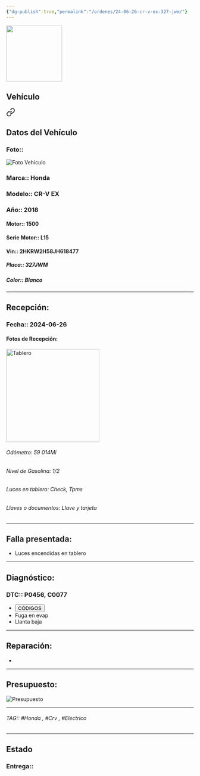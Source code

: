 ```yaml
---
{"dg-publish":true,"permalink":"/ordenes/24-06-26-cr-v-ex-327-jwm/"}
---
```


<img src="https://lh3.googleusercontent.com/d/137fl3TIZ0-PU8b-Pt0bsjclwHub_u78G" width="150">

## Vehículo

<div class="transclusion internal-embed is-loaded"><a class="markdown-embed-link" href="/vehiculos/honda/cr-v-ex-327-jwm/#datos-del-vehiculo" aria-label="Open link"><svg xmlns="http://www.w3.org/2000/svg" width="24" height="24" viewBox="0 0 24 24" fill="none" stroke="currentColor" stroke-width="2" stroke-linecap="round" stroke-linejoin="round" class="svg-icon lucide-link"><path d="M10 13a5 5 0 0 0 7.54.54l3-3a5 5 0 0 0-7.07-7.07l-1.72 1.71"></path><path d="M14 11a5 5 0 0 0-7.54-.54l-3 3a5 5 0 0 0 7.07 7.07l1.71-1.71"></path></svg></a><div class="markdown-embed">



## Datos del Vehículo 
### Foto:: 
<img src="https://lh3.googleusercontent.com/d/1gczKqQCnc9ERAdshpgRwUI5zOJ2sya3B" Alt="Foto Vehiculo">

### Marca:: Honda
### Modelo:: CR-V EX 
### Año:: 2018
#### Motor:: 1500
#### Serie Motor:: L15
#### Vin:: 2HKRW2H58JH618477
##### Placa:: 327JWM
##### Color:: Blanco
---


</div></div>


## Recepción:
### Fecha:: 2024-06-26
#### Fotos de Recepción: 
<img src="https://lh3.googleusercontent.com/d/" width="250" Alt="Tablero">

###### Odómetro: 59 014Mi
###### Nivel de Gasolina: 1/2
###### Luces en tablero: Check, Tpms
###### Llaves o documentos: Llave y tarjeta

---

## Falla presentada:
- Luces encendidas en tablero


---

## Diagnóstico:
### DTC:: P0456, C0077

- <a href="http"><button class="btn success">CÓDIGOS</button></a>
- Fuga en evap 
- Llanta baja 

---
## Reparación:
- 

---

## Presupuesto:

<img src="https://lh3.googleusercontent.com/d/" Alt="Presupuesto">

---

###### TAG:: #Honda , #Crv , #Electrico 

---

## Estado

### Entrega:: 


